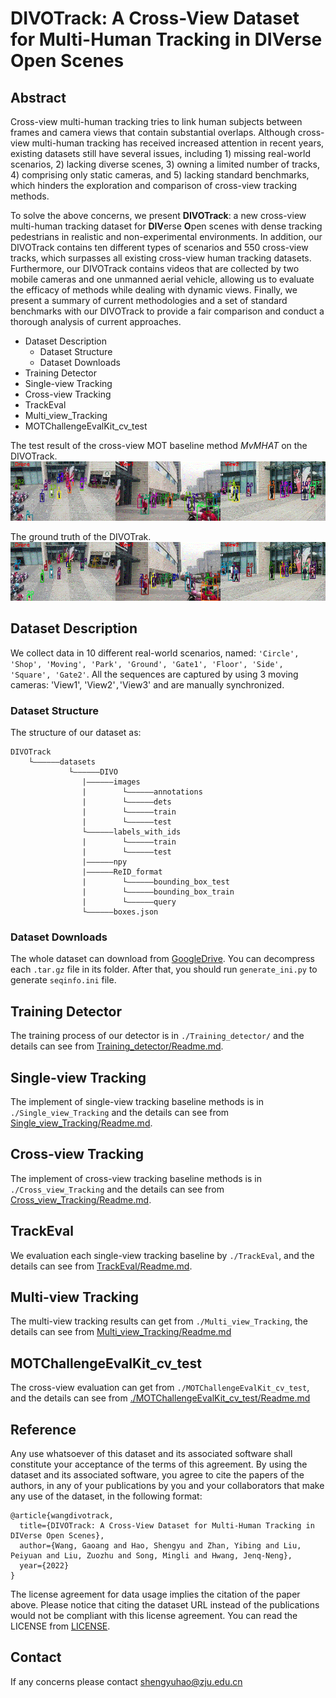 # DIVOTrack: A Cross-View Dataset for Multi-Human Tracking in DIVerse Open Scenes
## Abstract
Cross-view multi-human tracking tries to link human subjects between frames and camera views that contain substantial overlaps. Although cross-view multi-human tracking has received increased attention in recent years, existing datasets still have several issues, including 1) missing real-world scenarios, 2) lacking diverse scenes, 3) owning a limited number of tracks, 4) comprising only static cameras, and 5) lacking standard benchmarks, which hinders the exploration and comparison of cross-view tracking methods.

To solve the above concerns, we present **DIVOTrack**: a new cross-view multi-human tracking dataset for **DIV**erse **O**pen scenes with dense tracking pedestrians in realistic and non-experimental environments. In addition, our DIVOTrack contains ten different types of scenarios and 550 cross-view tracks, which surpasses all existing cross-view human tracking datasets. Furthermore, our DIVOTrack contains videos that are collected by two mobile cameras and one unmanned aerial vehicle, allowing us to evaluate the efficacy of methods while dealing with dynamic views. Finally, we present a summary of current methodologies and a set of standard benchmarks with our DIVOTrack to provide a fair comparison and conduct a thorough analysis of current approaches.

- Dataset Description
  - Dataset Structure
  - Dataset Downloads
- Training Detector
- Single-view Tracking
- Cross-view Tracking
- TrackEval
- Multi_view_Tracking
- MOTChallengeEvalKit_cv_test


The test result of the cross-view MOT baseline method *MvMHAT* on the DIVOTrack. 
![test.gif](asset/test.gif)

The ground truth of the DIVOTrak.
![gt.gif](asset/gt.gif)
## Dataset Description
We collect data in 10 different real-world scenarios, named: `'Circle', 'Shop', 'Moving', 'Park', 'Ground', 'Gate1', 'Floor', 'Side', 'Square', 'Gate2'`. All
the sequences are captured by using 3 moving cameras: 'View1', 'View2'`,`'View3' and are manually synchronized. 
### Dataset Structure
The structure of our dataset as:
```
DIVOTrack
    └——————datasets
             └——————DIVO
                |——————images
                |        └——————annotations
                |        └——————dets    
                |        └——————train
                |        └——————test
                └——————labels_with_ids
                |        └——————train
                |        └——————test  
                |——————npy
                |——————ReID_format
                |        └——————bounding_box_test
                |        └——————bounding_box_train
                |        └——————query        
                └——————boxes.json  
```
### Dataset Downloads
The whole dataset can download from [GoogleDrive](https://drive.google.com/drive/folders/1QycDVFQticDUg0PE4uofUqULx_E_1GlF?usp=sharing). You can decompress each `.tar.gz` file in its folder.
After that, you should run `generate_ini.py` to generate `seqinfo.ini` file. 

## Training Detector
The training process of our detector is in ```./Training_detector/``` and the details can see from  [Training_detector/Readme.md](https://github.com/shengyuhao/DIVOTrack/tree/main/Training_Detector#readme).
## Single-view Tracking
The implement of single-view tracking baseline methods is in ```./Single_view_Tracking``` and the details can see from [Single_view_Tracking/Readme.md](https://github.com/shengyuhao/DIVOTrack/tree/main/Single_view_Tracking#readme).
## Cross-view Tracking
The implement of cross-view tracking baseline methods is in ```./Cross_view_Tracking``` and the details can see from [Cross_view_Tracking/Readme.md](https://github.com/shengyuhao/DIVOTrack/tree/main/Cross_view_Tracking#readme).
## TrackEval
We evaluation each single-view tracking baseline by ```./TrackEval```, and the details can see from [TrackEval/Readme.md](https://github.com/shengyuhao/DIVOTrack/tree/main/TrackEval#readme).
## Multi-view Tracking
The multi-view tracking results can get from `./Multi_view_Tracking`, the details can see from [Multi_view_Tracking/Readme.md](https://github.com/shengyuhao/DIVOTrack/tree/main/Multi_view_Tracking#readme)
## MOTChallengeEvalKit_cv_test
The cross-view evaluation can get from `./MOTChallengeEvalKit_cv_test`, and the details can see from [./MOTChallengeEvalKit_cv_test/Readme.md](https://github.com/shengyuhao/DIVOTrack/tree/main/MOTChallengeEvalKit_cv_test#readme)
## Reference
Any use whatsoever of this dataset and its associated software shall constitute your acceptance of the terms of this agreement. By using the dataset and its associated software, you agree to cite the papers of the authors, in any of your publications by you and your collaborators that make any use of the dataset, in the following format:
```
@article{wangdivotrack,
  title={DIVOTrack: A Cross-View Dataset for Multi-Human Tracking in DIVerse Open Scenes},
  author={Wang, Gaoang and Hao, Shengyu and Zhan, Yibing and Liu, Peiyuan and Liu, Zuozhu and Song, Mingli and Hwang, Jenq-Neng},
  year={2022}
}
```
The license agreement for data usage implies the citation of the paper above. Please notice that citing the dataset URL instead of the publications would not be compliant with this license agreement. You can read the LICENSE from [LICENSE](https://github.com/shengyuhao/DIVOTrack/blob/main/LICENSE.md).
## Contact
If any concerns please contact shengyuhao@zju.edu.cn
